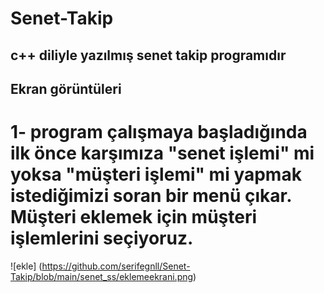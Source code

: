 # Senet-Takip
## c++ diliyle yazılmış senet takip programıdır


## Ekran görüntüleri
# 1- program çalışmaya başladığında ilk önce karşımıza "senet işlemi" mi yoksa "müşteri işlemi" mi yapmak istediğimizi soran bir menü çıkar. Müşteri eklemek için müşteri işlemlerini seçiyoruz.
![ekle] (https://github.com/serifegnll/Senet-Takip/blob/main/senet_ss/eklemeekrani.png)
